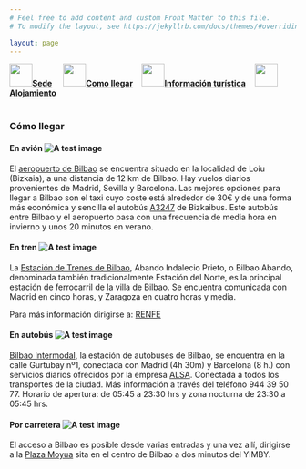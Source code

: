 ```yaml
---
# Feel free to add content and custom Front Matter to this file.
# To modify the layout, see https://jekyllrb.com/docs/themes/#overriding-theme-defaults

layout: page
---
```

<!--
[Sede]({{site.url}}/sede) / __[Cómo llegar]({{site.url}}/llegar)__ / [Información turística]({{site.url}}/turismo) / [Alojamiento]({{site.url}}/alojamiento)
-->
<div class="text-center">
<a href="{{site.url}}/sede"><img src="{{site.url}}/images/IcoSede.jpg" class="img-circle" 	width="40" height="40"><strong>Sede</strong></a> &nbsp;&nbsp;&nbsp;
<a href="{{site.url}}/llegar"><img src="{{site.url}}/images/IcoUbicacion.jpg" class="img-circle" 	width="40" height="40"><strong>Como llegar</strong></a>&nbsp;&nbsp;&nbsp;
<a href="{{site.url}}/turismo"><img src="{{site.url}}/images/IcoTurismo.jpg" class="img-circle" 	width="40" height="40"><strong>Información turística</strong></a>&nbsp;&nbsp;&nbsp;
<a href="{{site.url}}/alojamiento" class=""><img src="{{site.url}}/images/IcoAlojamiento.jpg" class="img-circle" 	width="40" height="40"><strong>Alojamiento</strong></a>
</div><br>


### __Cómo llegar__

#### __En avión__ ![A test image]({{site.url}}/images/avion_logo.png)

El [aeropuerto de Bilbao](https://www.aena.es/es/bilbao.html) se encuentra situado en la localidad de Loiu (Bizkaia), a una distancia de 12 km de Bilbao. Hay vuelos diarios provenientes de Madrid, Sevilla y Barcelona. Las mejores opciones para llegar a Bilbao son el taxi cuyo coste está alrededor de 30€ y de una forma más económica y sencilla el autobús [A3247](https://web.bizkaia.eus/es/web/bizkaibus/bus-al-aeropuerto) de Bizkaibus. Este autobús entre Bilbao y el aeropuerto pasa con una frecuencia de media hora en invierno y unos 20 minutos en verano.

#### __En tren__ ![A test image]({{site.url}}/images/tren_logo.png)

La [Estación de Trenes de Bilbao](https://turismo.euskadi.eus/es/estaciones-transporte/estacion-de-abando-indalecio-prieto-renfe/aa30-12375/es/), Abando Indalecio Prieto, o Bilbao Abando, denominada también tradicionalmente Estación del Norte, es la principal estación de ferrocarril de la villa de Bilbao. Se encuentra comunicada con Madrid en cinco horas, y Zaragoza en cuatro horas y media.  

Para más información dirigirse a: [RENFE](http://www.renfe.com/viajeros/)

       
#### __En autobús__ ![A test image]({{site.url}}/images/bus_logo.png)

[Bilbao Intermodal](https://www.bilbaointermodal.eus/es/estacion-intermodal.html), la estación de autobuses de Bilbao, se encuentra en la calle Gurtubay nº1, conectada con Madrid (4h 30m) y Barcelona (8 h.) con servicios diarios ofrecidos por la empresa [ALSA](https://www.alsa.es/). Conectada a todos los transportes de la ciudad. Más información a través del teléfono 944 39 50 77. Horario de apertura: de 05:45 a 23:30 hrs y zona nocturna de 23:30 a 05:45 hrs.


#### __Por carretera__ ![A test image]({{site.url}}/images/carretera_logo.png)

El acceso a Bilbao es posible desde varias entradas y una vez allí, dirigirse a la [Plaza Moyua](https://www.google.com/maps/place/Pl.+de+Don+Federico+Moy%C3%BAa,+Bilbao,+Vizcaya/@43.2626692,-2.9373646,17z/data=!3m1!4b1!4m5!3m4!1s0xd4e4fd77cf75557:0xf7568ccc8c4c758e!8m2!3d43.2626692!4d-2.9351759) sita en el centro de Bilbao a dos minutos del YIMBY.



